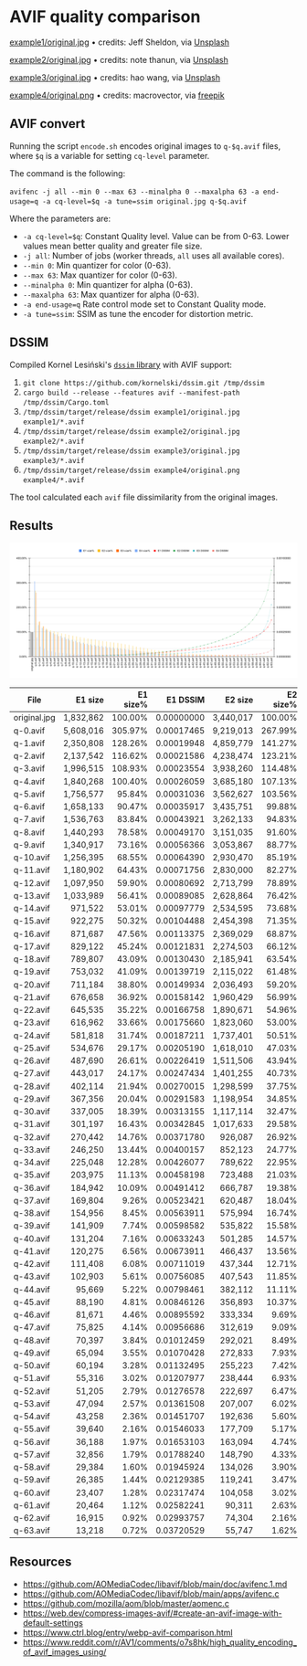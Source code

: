 # AVIF quality comparison

[example1/original.jpg](https://unsplash.com/photos/jTeQavJjBDs) • credits: Jeff Sheldon, via [Unsplash](https://unsplash.com)

[example2/original.jpg](https://unsplash.com/photos/56xpL9-x2A4) • credits: note thanun, via [Unsplash](https://unsplash.com)

[example3/original.jpg](https://unsplash.com/photos/red-and-blue-doodle-artwork-with-black-background-pVq6YhmDPtk) • credits: hao wang, via [Unsplash](https://unsplash.com)

[example4/original.png](https://www.freepik.com/free-vector/wineglasses-alcohol-drinks-set-transparent-poster_3861916.htm) • credits:
macrovector, via [freepik](https://www.freepik.com/)

## AVIF convert
Running the script `encode.sh` encodes original images to `q-$q.avif` files, where `$q` is a variable for setting `cq-level` parameter.

The command is the following:

`avifenc -j all --min 0 --max 63 --minalpha 0 --maxalpha 63 -a end-usage=q -a cq-level=$q -a tune=ssim original.jpg q-$q.avif`

Where the parameters are:
- `-a cq-level=$q`: Constant Quality level. Value can be from 0-63. Lower values mean better quality and greater file size.
- `-j all`: Number of jobs (worker threads, `all` uses all available cores).
- `--min 0`: Min quantizer for color (0-63).
- `--max 63`: Max quantizer for color (0-63).
- `--minalpha 0`: Min quantizer for alpha (0-63).
- `--maxalpha 63`: Max quantizer for alpha (0-63).
- `-a end-usage=q` Rate control mode set to Constant Quality mode.
- `-a tune=ssim`: SSIM as tune the encoder for distortion metric.

## DSSIM
Compiled Kornel Lesiński's [`dssim` library](https://github.com/kornelski/dssim) with AVIF support:

1. `git clone https://github.com/kornelski/dssim.git /tmp/dssim`
1. `cargo build --release --features avif --manifest-path /tmp/dssim/Cargo.toml`
1. `/tmp/dssim/target/release/dssim example1/original.jpg example1/*.avif`
1. `/tmp/dssim/target/release/dssim example2/original.jpg example2/*.avif`
1. `/tmp/dssim/target/release/dssim example3/original.jpg example3/*.avif`
1. `/tmp/dssim/target/release/dssim example4/original.png example4/*.avif`

The tool calculated each `avif` file dissimilarity from the original images.


## Results

![chart](chart.svg)

| File         |   E1 size | E1 size% |   E1 DSSIM |   E2 size | E2 size% |   E2 DSSIM |   E3 size | E3 size% |   E3 DSSIM |   E4 size | E4 size% |   E4 DSSIM |
|--------------|----------:|---------:|-----------:|----------:|---------:|-----------:|----------:|---------:|-----------:|----------:|---------:|-----------:|
| original.jpg | 1,832,862 |  100.00% | 0.00000000 | 3,440,017 |  100.00% | 0.00000000 | 2,020,087 |  100.00% | 0.00000000 | 2,501,936 |  100.00% | 0.00000000 |
| q-0.avif     | 5,608,016 |  305.97% | 0.00017465 | 9,219,013 |  267.99% | 0.00006591 | 5,256,395 |  260.21% | 0.00019494 | 1,940,541 |   77.56% | 0.00001695 |
| q-1.avif     | 2,350,808 |  128.26% | 0.00019948 | 4,859,779 |  141.27% | 0.00009589 | 2,886,003 |  142.87% | 0.00021186 | 1,041,235 |   41.62% | 0.00002756 |
| q-2.avif     | 2,137,542 |  116.62% | 0.00021586 | 4,238,474 |  123.21% | 0.00011543 | 2,482,796 |  122.91% | 0.00022589 |   785,814 |   31.41% | 0.00003294 |
| q-3.avif     | 1,996,515 |  108.93% | 0.00023554 | 3,938,260 |  114.48% | 0.00014014 | 2,200,418 |  108.93% | 0.00024497 |   624,078 |   24.94% | 0.00003908 |
| q-4.avif     | 1,840,268 |  100.40% | 0.00026059 | 3,685,180 |  107.13% | 0.00015821 | 1,994,946 |   98.76% | 0.00026460 |   528,268 |   21.11% | 0.00004491 |
| q-5.avif     | 1,756,577 |   95.84% | 0.00031036 | 3,562,627 |  103.56% | 0.00020261 | 1,834,495 |   90.81% | 0.00030249 |   450,637 |   18.01% | 0.00005130 |
| q-6.avif     | 1,658,133 |   90.47% | 0.00035917 | 3,435,751 |   99.88% | 0.00024606 | 1,685,859 |   83.45% | 0.00034150 |   398,980 |   15.95% | 0.00005724 |
| q-7.avif     | 1,536,763 |   83.84% | 0.00043921 | 3,262,133 |   94.83% | 0.00028608 | 1,542,511 |   76.36% | 0.00040194 |   352,008 |   14.07% | 0.00006148 |
| q-8.avif     | 1,440,293 |   78.58% | 0.00049170 | 3,151,035 |   91.60% | 0.00032102 | 1,439,774 |   71.27% | 0.00043619 |   319,914 |   12.79% | 0.00006676 |
| q-9.avif     | 1,340,917 |   73.16% | 0.00056366 | 3,053,867 |   88.77% | 0.00037296 | 1,329,391 |   65.81% | 0.00048589 |   288,707 |   11.54% | 0.00007286 |
| q-10.avif    | 1,256,395 |   68.55% | 0.00064390 | 2,930,470 |   85.19% | 0.00044769 | 1,241,566 |   61.46% | 0.00053314 |   267,311 |   10.68% | 0.00007783 |
| q-11.avif    | 1,180,902 |   64.43% | 0.00071756 | 2,830,000 |   82.27% | 0.00050667 | 1,165,886 |   57.71% | 0.00057728 |   248,783 |    9.94% | 0.00008381 |
| q-12.avif    | 1,097,950 |   59.90% | 0.00080692 | 2,713,799 |   78.89% | 0.00058358 | 1,087,733 |   53.85% | 0.00062803 |   229,339 |    9.17% | 0.00009037 |
| q-13.avif    | 1,033,989 |   56.41% | 0.00089085 | 2,628,864 |   76.42% | 0.00067323 | 1,025,966 |   50.79% | 0.00067557 |   214,944 |    8.59% | 0.00009676 |
| q-14.avif    |   971,522 |   53.01% | 0.00097779 | 2,534,595 |   73.68% | 0.00077245 |   967,005 |   47.87% | 0.00072505 |   202,290 |    8.09% | 0.00010132 |
| q-15.avif    |   922,275 |   50.32% | 0.00104488 | 2,454,398 |   71.35% | 0.00085579 |   914,591 |   45.27% | 0.00077114 |   191,653 |    7.66% | 0.00010748 |
| q-16.avif    |   871,687 |   47.56% | 0.00113375 | 2,369,029 |   68.87% | 0.00095177 |   859,189 |   42.53% | 0.00082935 |   178,643 |    7.14% | 0.00011546 |
| q-17.avif    |   829,122 |   45.24% | 0.00121831 | 2,274,503 |   66.12% | 0.00107020 |   812,992 |   40.25% | 0.00088383 |   170,158 |    6.80% | 0.00012184 |
| q-18.avif    |   789,807 |   43.09% | 0.00130430 | 2,185,941 |   63.54% | 0.00117705 |   772,375 |   38.23% | 0.00093417 |   161,804 |    6.47% | 0.00012772 |
| q-19.avif    |   753,032 |   41.09% | 0.00139719 | 2,115,022 |   61.48% | 0.00128848 |   735,986 |   36.43% | 0.00098242 |   154,716 |    6.18% | 0.00013361 |
| q-20.avif    |   711,184 |   38.80% | 0.00149934 | 2,036,493 |   59.20% | 0.00141220 |   696,047 |   34.46% | 0.00105446 |   146,741 |    5.87% | 0.00013954 |
| q-21.avif    |   676,658 |   36.92% | 0.00158142 | 1,960,429 |   56.99% | 0.00153544 |   664,001 |   32.87% | 0.00110076 |   140,872 |    5.63% | 0.00014732 |
| q-22.avif    |   645,535 |   35.22% | 0.00166758 | 1,890,671 |   54.96% | 0.00159035 |   635,246 |   31.45% | 0.00114810 |   131,727 |    5.27% | 0.00014521 |
| q-23.avif    |   616,962 |   33.66% | 0.00175660 | 1,823,060 |   53.00% | 0.00169885 |   608,589 |   30.13% | 0.00119827 |   126,395 |    5.05% | 0.00015534 |
| q-24.avif    |   581,818 |   31.74% | 0.00187211 | 1,737,401 |   50.51% | 0.00184523 |   578,421 |   28.63% | 0.00125907 |   120,622 |    4.82% | 0.00016189 |
| q-25.avif    |   534,676 |   29.17% | 0.00205190 | 1,618,010 |   47.03% | 0.00205697 |   535,123 |   26.49% | 0.00135154 |   113,188 |    4.52% | 0.00017352 |
| q-26.avif    |   487,690 |   26.61% | 0.00226419 | 1,511,506 |   43.94% | 0.00229647 |   497,876 |   24.65% | 0.00145160 |   106,112 |    4.24% | 0.00018602 |
| q-27.avif    |   443,017 |   24.17% | 0.00247434 | 1,401,255 |   40.73% | 0.00253112 |   465,388 |   23.04% | 0.00154683 |    99,702 |    3.98% | 0.00019783 |
| q-28.avif    |   402,114 |   21.94% | 0.00270015 | 1,298,599 |   37.75% | 0.00276959 |   437,223 |   21.64% | 0.00163895 |    94,686 |    3.78% | 0.00021174 |
| q-29.avif    |   367,356 |   20.04% | 0.00291583 | 1,198,954 |   34.85% | 0.00302583 |   412,093 |   20.40% | 0.00174122 |    90,326 |    3.61% | 0.00022412 |
| q-30.avif    |   337,005 |   18.39% | 0.00313155 | 1,117,114 |   32.47% | 0.00325541 |   389,844 |   19.30% | 0.00183682 |    86,488 |    3.46% | 0.00023649 |
| q-31.avif    |   301,197 |   16.43% | 0.00342845 | 1,017,633 |   29.58% | 0.00362253 |   361,602 |   17.90% | 0.00198315 |    81,210 |    3.25% | 0.00025491 |
| q-32.avif    |   270,442 |   14.76% | 0.00371780 |   926,087 |   26.92% | 0.00397932 |   335,529 |   16.61% | 0.00212805 |    75,974 |    3.04% | 0.00027206 |
| q-33.avif    |   246,250 |   13.44% | 0.00400157 |   852,123 |   24.77% | 0.00433724 |   314,858 |   15.59% | 0.00227105 |    72,657 |    2.90% | 0.00029220 |
| q-34.avif    |   225,048 |   12.28% | 0.00426077 |   789,622 |   22.95% | 0.00469546 |   297,009 |   14.70% | 0.00242082 |    69,090 |    2.76% | 0.00030875 |
| q-35.avif    |   203,975 |   11.13% | 0.00458198 |   723,488 |   21.03% | 0.00514863 |   277,218 |   13.72% | 0.00260518 |    65,230 |    2.61% | 0.00033194 |
| q-36.avif    |   184,942 |   10.09% | 0.00491412 |   666,787 |   19.38% | 0.00561515 |   257,978 |   12.77% | 0.00281794 |    61,919 |    2.47% | 0.00035858 |
| q-37.avif    |   169,804 |    9.26% | 0.00523421 |   620,487 |   18.04% | 0.00607538 |   243,355 |   12.05% | 0.00301268 |    58,839 |    2.35% | 0.00038112 |
| q-38.avif    |   154,956 |    8.45% | 0.00563911 |   575,994 |   16.74% | 0.00660038 |   227,742 |   11.27% | 0.00327889 |    55,823 |    2.23% | 0.00041282 |
| q-39.avif    |   141,909 |    7.74% | 0.00598582 |   535,822 |   15.58% | 0.00717691 |   213,268 |   10.56% | 0.00351862 |    53,038 |    2.12% | 0.00044519 |
| q-40.avif    |   131,204 |    7.16% | 0.00633243 |   501,285 |   14.57% | 0.00775435 |   200,492 |    9.92% | 0.00376308 |    50,412 |    2.01% | 0.00047721 |
| q-41.avif    |   120,275 |    6.56% | 0.00673911 |   466,437 |   13.56% | 0.00844514 |   187,767 |    9.29% | 0.00406272 |    47,909 |    1.91% | 0.00051464 |
| q-42.avif    |   111,408 |    6.08% | 0.00711019 |   437,344 |   12.71% | 0.00912211 |   177,298 |    8.78% | 0.00434587 |    45,719 |    1.83% | 0.00054468 |
| q-43.avif    |   102,903 |    5.61% | 0.00756085 |   407,543 |   11.85% | 0.00992430 |   166,036 |    8.22% | 0.00469760 |    43,588 |    1.74% | 0.00059828 |
| q-44.avif    |    95,669 |    5.22% | 0.00798461 |   382,112 |   11.11% | 0.01073139 |   156,492 |    7.75% | 0.00506330 |    41,712 |    1.67% | 0.00063323 |
| q-45.avif    |    88,190 |    4.81% | 0.00846126 |   356,893 |   10.37% | 0.01168044 |   147,110 |    7.28% | 0.00544948 |    39,843 |    1.59% | 0.00069217 |
| q-46.avif    |    81,671 |    4.46% | 0.00895592 |   333,334 |    9.69% | 0.01269146 |   138,500 |    6.86% | 0.00591325 |    38,305 |    1.53% | 0.00074152 |
| q-47.avif    |    75,825 |    4.14% | 0.00956686 |   312,619 |    9.09% | 0.01372644 |   130,581 |    6.46% | 0.00637055 |    36,605 |    1.46% | 0.00079964 |
| q-48.avif    |    70,397 |    3.84% | 0.01012459 |   292,021 |    8.49% | 0.01490846 |   122,274 |    6.05% | 0.00689154 |    35,078 |    1.40% | 0.00089081 |
| q-49.avif    |    65,094 |    3.55% | 0.01070428 |   272,833 |    7.93% | 0.01622062 |   115,063 |    5.70% | 0.00748383 |    33,608 |    1.34% | 0.00096179 |
| q-50.avif    |    60,194 |    3.28% | 0.01132495 |   255,223 |    7.42% | 0.01757990 |   108,643 |    5.38% | 0.00807132 |    32,227 |    1.29% | 0.00104929 |
| q-51.avif    |    55,316 |    3.02% | 0.01207977 |   238,444 |    6.93% | 0.01909053 |   102,199 |    5.06% | 0.00871745 |    30,952 |    1.24% | 0.00115343 |
| q-52.avif    |    51,205 |    2.79% | 0.01276578 |   222,697 |    6.47% | 0.02080486 |    96,030 |    4.75% | 0.00946788 |    29,581 |    1.18% | 0.00122032 |
| q-53.avif    |    47,094 |    2.57% | 0.01361508 |   207,007 |    6.02% | 0.02268777 |    89,965 |    4.45% | 0.01035214 |    28,508 |    1.14% | 0.00132629 |
| q-54.avif    |    43,258 |    2.36% | 0.01451707 |   192,636 |    5.60% | 0.02473018 |    84,358 |    4.18% | 0.01126440 |    27,320 |    1.09% | 0.00144504 |
| q-55.avif    |    39,640 |    2.16% | 0.01546033 |   177,709 |    5.17% | 0.02713804 |    78,753 |    3.90% | 0.01232024 |    26,332 |    1.05% | 0.00156221 |
| q-56.avif    |    36,188 |    1.97% | 0.01653103 |   163,094 |    4.74% | 0.03000666 |    73,714 |    3.65% | 0.01357462 |    25,295 |    1.01% | 0.00171353 |
| q-57.avif    |    32,856 |    1.79% | 0.01788240 |   148,790 |    4.33% | 0.03326768 |    68,409 |    3.39% | 0.01511803 |    24,138 |    0.96% | 0.00190282 |
| q-58.avif    |    29,384 |    1.60% | 0.01945924 |   134,026 |    3.90% | 0.03735460 |    62,902 |    3.11% | 0.01715196 |    23,054 |    0.92% | 0.00219556 |
| q-59.avif    |    26,385 |    1.44% | 0.02129385 |   119,241 |    3.47% | 0.04237454 |    57,413 |    2.84% | 0.01963627 |    21,939 |    0.88% | 0.00250446 |
| q-60.avif    |    23,407 |    1.28% | 0.02317474 |   104,058 |    3.02% | 0.04863330 |    52,354 |    2.59% | 0.02287584 |    20,573 |    0.82% | 0.00287790 |
| q-61.avif    |    20,464 |    1.12% | 0.02582241 |    90,311 |    2.63% | 0.05624411 |    46,953 |    2.32% | 0.02728882 |    19,480 |    0.78% | 0.00353268 |
| q-62.avif    |    16,915 |    0.92% | 0.02993757 |    74,304 |    2.16% | 0.06758287 |    39,874 |    1.97% | 0.03595811 |    17,822 |    0.71% | 0.00446529 |
| q-63.avif    |    13,218 |    0.72% | 0.03720529 |    55,747 |    1.62% | 0.08783640 |    31,609 |    1.56% | 0.05285349 |    16,060 |    0.64% | 0.00656578 |


## Resources
- https://github.com/AOMediaCodec/libavif/blob/main/doc/avifenc.1.md
- https://github.com/AOMediaCodec/libavif/blob/main/apps/avifenc.c
- https://github.com/mozilla/aom/blob/master/aomenc.c
- https://web.dev/compress-images-avif/#create-an-avif-image-with-default-settings
- https://www.ctrl.blog/entry/webp-avif-comparison.html
- https://www.reddit.com/r/AV1/comments/o7s8hk/high_quality_encoding_of_avif_images_using/
